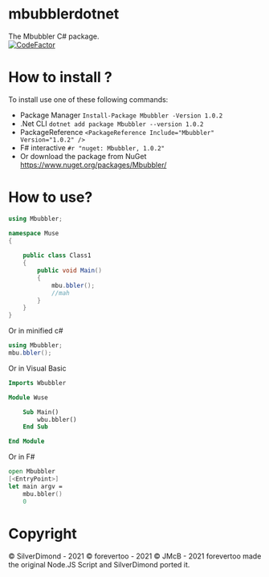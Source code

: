 # mbubblerdotnet
The Mbubbler C# package.  
[![CodeFactor](https://www.codefactor.io/repository/github/mbubblerteam/mbubblerdotnet/badge)](https://www.codefactor.io/repository/github/mbubblerteam/mbubblerdotnet)
# How to install ?
To install use one of these following commands: 
 - Package Manager
   `Install-Package Mbubbler -Version 1.0.2`
 - .Net CLI
    `dotnet add package Mbubbler --version 1.0.2`  
 - PackageReference
   `<PackageReference Include="Mbubbler" Version="1.0.2" />`  
 - F# interactive
   `#r "nuget: Mbubbler, 1.0.2"`  
 - Or download the package from NuGet
   https://www.nuget.org/packages/Mbubbler/  
# How to use?
```csharp
using Mbubbler;

namespace Muse
{
   
    public class Class1
    {
        public void Main()
        {
            mbu.bbler();
            //mah
        }
    }
}
```
Or in minified c#
```csharp
using Mbubbler;
mbu.bbler();
```
Or in Visual Basic
```vb
Imports Wbubbler

Module Wuse

    Sub Main()
        wbu.bbler()
    End Sub

End Module
```
Or in F#
```fsharp
open Mbubbler
[<EntryPoint>]
let main argv =
    mbu.bbler()
    0
```
# Copyright
© SilverDimond - 2021
© forevertoo - 2021
© JMcB - 2021
forevertoo made the original Node.JS Script and SilverDimond ported it.
